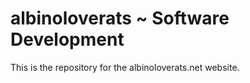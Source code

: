 # albinoloverats ~ Software Development

This is the repository for the albinoloverats.net website.
